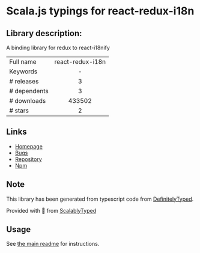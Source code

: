 
# Scala.js typings for react-redux-i18n


## Library description:
A binding library for redux to react-i18nify

|                    |                 |
| ------------------ | :-------------: |
| Full name          | react-redux-i18n |
| Keywords           | - |
| # releases         | 3 |
| # dependents       | 3 |
| # downloads        | 433502 |
| # stars            | 2 |

## Links
- [Homepage](https://github.com/zoover/react-redux-i18n#readme)
- [Bugs](https://github.com/zoover/react-redux-i18n/issues)
- [Repository](https://github.com/zoover/react-redux-i18n)
- [Npm](https://www.npmjs.com/package/react-redux-i18n)
    


## Note
This library has been generated from typescript code from [DefinitelyTyped](https://definitelytyped.org).

Provided with :purple_heart: from [ScalablyTyped](https://github.com/oyvindberg/ScalablyTyped)

## Usage
See [the main readme](../../readme.md) for instructions.



